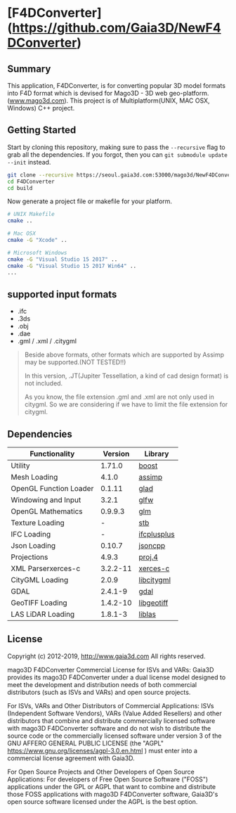 ﻿# [F4DConverter] (https://github.com/Gaia3D/NewF4DConverter)

## Summary
This application, F4DConverter, is for converting popular 3D model formats into F4D format which is devised for Mago3D - 3D web geo-platform. (www.mago3d.com). This project is of Multiplatform(UNIX, MAC OSX, Windows) C++ project.

## Getting Started
Start by cloning this repository, making sure to pass the `--recursive` flag to grab all the dependencies.
If you forgot, then you can `git submodule update --init` instead.

```bash
git clone --recursive https://seoul.gaia3d.com:53000/mago3d/NewF4DConverter.git
cd F4DConverter
cd build
```

Now generate a project file or makefile for your platform.

```bash
# UNIX Makefile
cmake ..

# Mac OSX
cmake -G "Xcode" ..

# Microsoft Windows
cmake -G "Visual Studio 15 2017" ..
cmake -G "Visual Studio 15 2017 Win64" ..
...
```

## supported input formats ##
- .ifc
- .3ds
- .obj
- .dae
- .gml / .xml / .citygml
  
> Beside above formats, other formats which are supported by Assimp may be supported.(NOT TESTED!!)
>
> In this version, .JT(Jupiter Tessellation, a kind of cad design format) is not included.
>  
> As you know, the file extension .gml and .xml are not only used in citygml. So we are considering if we have to limit the file extension for citygml.

## Dependencies

Functionality           | Version | Library
----------------------- | ------- | ------------------------------------------
Utility                 | 1.71.0 | [boost](https://github.com/boostorg/boost)
Mesh Loading            | 4.1.0 | [assimp](https://github.com/assimp/assimp)
OpenGL Function Loader  | 0.1.11 | [glad](https://github.com/Dav1dde/glad)
Windowing and Input     | 3.2.1 | [glfw](https://github.com/glfw/glfw)
OpenGL Mathematics      | 0.9.9.3 | [glm](https://github.com/g-truc/glm)
Texture Loading         | - | [stb](https://github.com/nothings/stb)
IFC Loading             | - | [ifcplusplus](https://github.com/ifcquery/ifcplusplus)
Json Loading            | 0.10.7 | [jsoncpp](https://github.com/open-source-parsers/jsoncpp)
Projections             | 4.9.3 | [proj.4](https://github.com/OSGeo/proj.4)
XML Parserxerces-c      | 3.2.2-11 | [xerces-c](https://github.com/apache/xerces-c)
CityGML Loading         | 2.0.9 | [libcitygml](https://github.com/jklimke/libcitygml)
GDAL                    | 2.4.1-9 | [gdal](https://github.com/OSGeo/gdal)
GeoTIFF Loading         | 1.4.2-10 | [libgeotiff](https://github.com/OSGeo/libgeotiff)
LAS LiDAR Loading       | 1.8.1-3 | [liblas](https://github.com/libLAS/libLAS)


## License
Copyright (c) 2012-2019, http://www.gaia3d.com
All rights reserved.

mago3D F4DConverter Commercial License for ISVs and VARs:
Gaia3D provides its mago3D F4DConverter under a dual license model designed
to meet the development and distribution needs of both commercial distributors
(such as ISVs and VARs) and open source projects.

For ISVs, VARs and Other Distributors of Commercial Applications:
ISVs (Independent Software Vendors), VARs (Value Added Resellers) and
other distributors that combine and distribute commercially licensed software with
mago3D F4DConverter software and do not wish to distribute the source code
or the commercially licensed software under version 3 of the GNU AFFERO GENERAL PUBLIC LICENSE
(the "AGPL" https://www.gnu.org/licenses/agpl-3.0.en.html ) must enter into
a commercial license agreement with Gaia3D.

For Open Source Projects and Other Developers of Open Source Applications:
For developers of Free Open Source Software ("FOSS") applications under the GPL or AGPL
that want to combine and distribute those FOSS applications with mago3D F4DConverter software,
Gaia3D's open source software licensed under the AGPL is the best option.
